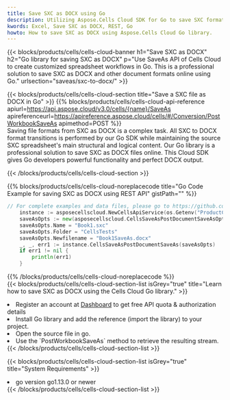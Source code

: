 ```yaml
---
title: Save SXC as DOCX using Go 
description: Utilizing Aspose.Cells Cloud SDK for Go to save SXC format file as DOCX format file. 
kwords: Excel, Save SXC as DOCX, REST, Go
howto: How to save SXC as DOCX using Aspose.Cells Cloud Go library.
---
```



{{< blocks/products/cells/cells-cloud-banner h1="Save SXC as DOCX" h2="Go library for saving SXC as DOCX" p="Use SaveAs API of Cells Cloud to create customized spreadsheet workflows in Go. This is a professional solution to save SXC as DOCX and other document formats online using Go." urlsection="saveas/sxc-to-docx/" >}}

{{< blocks/products/cells/cells-cloud-section  title="Save a SXC file as DOCX in Go" >}}
{{% blocks/products/cells/cells-cloud-api-reference  apiurl=https://api.aspose.cloud/v3.0/cells/{name}/SaveAs  apireferenceurl=https://apireference.aspose.cloud/cells/#/Conversion/PostWorkbookSaveAs  apimethod=POST %}}
<br/>
Saving file formats from SXC as DOCX is a complex task. All SXC to DOCX format transitions is performed by our Go SDK while maintaining the source SXC spreadsheet's main structural and logical content. Our Go library is a professional solution to save SXC as DOCX files online. This Cloud SDK gives Go developers powerful functionality and perfect DOCX output.

{{< /blocks/products/cells/cells-cloud-section >}}

{{% blocks/products/cells/cells-cloud-noreplacecode title="Go Code Example for saving SXC as DOCX using REST API" gistPath="" %}}
  
```go
// For complete examples and data files, please go to https://github.com/aspose-cells-cloud/aspose-cells-cloud-go/
    instance := asposecellscloud.NewCellsApiService(os.Getenv("ProductClientId"), os.Getenv("ProductClientSecret"))
    saveAsOpts := new(asposecellscloud.CellsSaveAsPostDocumentSaveAsOpts)
    saveAsOpts.Name = "Book1.sxc"
    saveAsOpts.Folder = "CellsTests"
    saveAsOpts.Newfilename = "Book1SaveAs.docx"
    _, _, err1 := instance.CellsSaveAsPostDocumentSaveAs(saveAsOpts)
    if err1 != nil {
	    println(err1)
    }
```
  
{{% /blocks/products/cells/cells-cloud-noreplacecode  %}}
<br/>
{{< blocks/products/cells/cells-cloud-section-list isGrey="true"  title="Learn how to save SXC as DOCX using the Cells Cloud Go library." >}}
<li>Register an account at <a href="https://dashboard.aspose.cloud/">Dashboard</a> to get free API quota & authorization details</li>
<li>Install Go library and add the reference (import the library) to your project.</li>
<li>Open the source file in go.</li>
<li>Use the `PostWorkbookSaveAs` method to retrieve the resulting stream.</li>
{{< /blocks/products/cells/cells-cloud-section-list >}}

{{< blocks/products/cells/cells-cloud-section-list isGrey="true"  title="System Requirements" >}}
<li>go version go1.13.0 or newer</li>
{{< /blocks/products/cells/cells-cloud-section-list >}}
